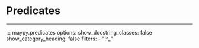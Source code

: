 # Predicates

---

::: maypy.predicates
    options:
        show_docstring_classes: false
        show_category_heading: false
        filters:
            - "!^_"